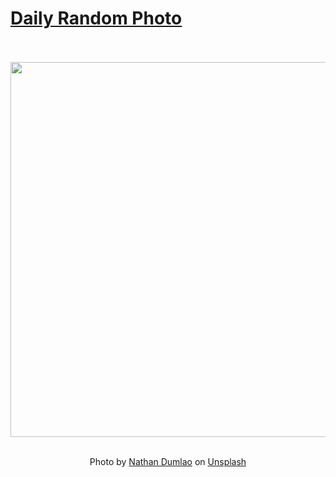 # [Daily Random Photo](https://www.dailyrandomphoto.com/)

<div align="center">
  <br>
  <br>
  <a href="https://www.dailyrandomphoto.com/p/2022/2022-01-29/"><img src="https://images.unsplash.com/photo-1611173507228-0a128b72da67?crop=entropy&cs=tinysrgb&fit=max&fm=jpg&ixid=Mnw3NzUwOHwwfDF8cmFuZG9tfHx8fHx8fHx8MTY0MzQxNTQ5OQ&ixlib=rb-1.2.1&q=80&w=1080" width="600px"></a>
  <br>
  <br>
  <p class="has-text-grey">Photo by <a href="https://unsplash.com/@nate_dumlao?utm_source=Daily%20Random%20Photo&amp;utm_medium=referral" target="_blank" rel="noopener noreferrer">Nathan Dumlao</a> on <a href="https://unsplash.com/photos/CTNLy3sbiGY?utm_source=Daily%20Random%20Photo&amp;utm_medium=referral" target="_blank" rel="noopener noreferrer">Unsplash</a></p>
</div>
